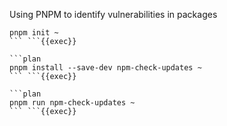 Using PNPM to identify vulnerabilities in packages

```plan
pnpm init ~
``` ```{{exec}}

```plan
pnpm install --save-dev npm-check-updates ~
``` ```{{exec}}

```plan
pnpm run npm-check-updates ~
``` ```{{exec}}

